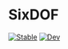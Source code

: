# SixDOF

[![Stable](https://img.shields.io/badge/docs-stable-blue.svg)](https://andrewning.github.io/SixDOF.jl/stable)
[![Dev](https://img.shields.io/badge/docs-dev-blue.svg)](https://andrewning.github.io/SixDOF.jl/dev)
